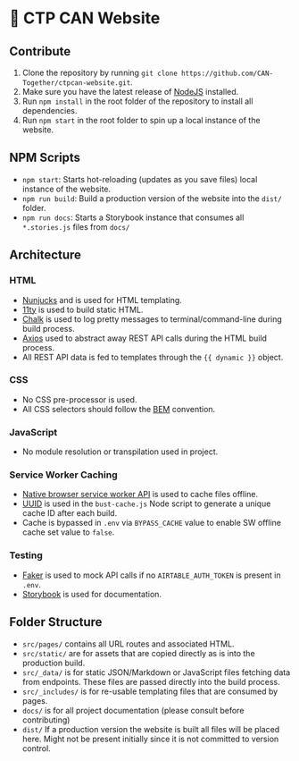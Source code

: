 # 🚩 CTP CAN Website

## Contribute

1. Clone the repository by running `git clone https://github.com/CAN-Together/ctpcan-website.git`.
2. Make sure you have the latest release of [NodeJS](https://nodejs.org/en/) installed.
3. Run `npm install` in the root folder of the repository to install all dependencies.
4. Run `npm start` in the root folder to spin up a local instance of the website.

## NPM Scripts

- `npm start`: Starts hot-reloading (updates as you save files) local instance of the website.
- `npm run build`: Build a production version of the website into the `dist/` folder.
- `npm run docs`: Starts a Storybook instance that consumes all `*.stories.js` files from `docs/`

## Architecture

### HTML

- [Nunjucks](https://mozilla.github.io/nunjucks/) and is used for HTML templating.
- [11ty](https://www.11ty.dev/) is used to build static HTML.
- [Chalk](https://www.npmjs.com/package/chalk) is used to log pretty messages to terminal/command-line during build process.
- [Axios](https://github.com/axios/axios) used to abstract away REST API calls during the HTML build process.
- All REST API data is fed to templates through the `{{ dynamic }}` object.


### CSS

- No CSS pre-processor is used.
- All CSS selectors should follow the [BEM](https://en.bem.info/methodology/css/#selectors) convention.

### JavaScript

- No module resolution or transpilation used in project.

### Service Worker Caching

- [Native browser service worker API](https://developer.mozilla.org/en-US/docs/Web/API/Service_Worker_API) is used to cache files offline.
- [UUID](https://www.npmjs.com/package/uuid) is used in the `bust-cache.js` Node script to generate a unique cache ID after each build.
- Cache is bypassed in `.env` via `BYPASS_CACHE` value to enable SW offline cache set value to `false`.

### Testing

- [Faker](https://www.npmjs.com/package/faker) is used to mock API calls if no `AIRTABLE_AUTH_TOKEN` is present in `.env`.
- [Storybook](https://storybook.js.org/) is used for documentation.


## Folder Structure

- `src/pages/` contains all URL routes and associated HTML.
- `src/static/` are for assets that are copied directly as is into the production build.
- `src/_data/` is for static JSON/Markdown or JavaScript files fetching data from endpoints. These files are passed directly into the build process.
- `src/_includes/` is for re-usable templating files that are consumed by pages.
- `docs/` is for all project documentation (please consult before contributing)
- `dist/` If a production version the website is built all files will be placed here. Might not be present initially since it is not committed to version control.
